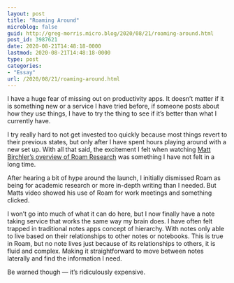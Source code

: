 ```yaml
---
layout: post
title: "Roaming Around"
microblog: false
guid: http://greg-morris.micro.blog/2020/08/21/roaming-around.html
post_id: 3987621
date: 2020-08-21T14:48:18-0000
lastmod: 2020-08-21T14:48:18-0000
type: post
categories:
- "Essay"
url: /2020/08/21/roaming-around.html
---
```

<!--kg-card-begin: html--><div>
<div>
<p>I have a huge fear of missing out on productivity apps. It doesn’t matter if it is something new or a service I have tried before, if someone posts about how they use things, I have to try the thing to see if it’s better than what I currently have.</p>
<p>I try really hard to not get invested too quickly because most things revert to their previous states, but only after I have spent hours playing around with a new set up. With all that said, the excitement I felt when watching <a href="https://birchtree.me/blog/a-practical-introduction-to-roam-research/">Matt Birchler’s overview of Roam Research</a> was something I have not felt in a long time.</p>
<p>After hearing a bit of hype around the launch, I initially dismissed Roam as being for academic research or more in-depth writing than I needed. But Matts video showed his use of Roam for work meetings and something clicked.</p>
<p>I won’t go into much of what it can do here, but I now finally have a note taking service that works the same way my brain does. I have often felt trapped in traditional notes apps concept of hierarchy. With notes only able to live based on their relationships to other notes or notebooks. This is true in Roam, but no note lives just because of its relationships to others, it is fluid and complex. Making it straightforward to move between notes laterally and find the information I need.</p>
<p>Be warned though — it’s ridiculously expensive.</p>
</div>
</div>
<!--kg-card-end: html-->
